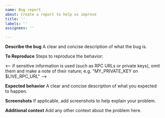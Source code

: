 ```yaml
---
name: Bug report
about: Create a report to help us improve
title: ''
labels: ''
assignees: ''

---
```


**Describe the bug**
A clear and concise description of what the bug is.

**To Reproduce**
Steps to reproduce the behavior:

<-- if sensitive information is used (such as RPC URLs or private keys), omit them and make a note of their nature; e.g. "MY_PRIVATE_KEY on $LIVE_RPC_URL" -->

**Expected behavior**
A clear and concise description of what you expected to happen.

**Screenshots**
If applicable, add screenshots to help explain your problem.

**Additional context**
Add any other context about the problem here.
